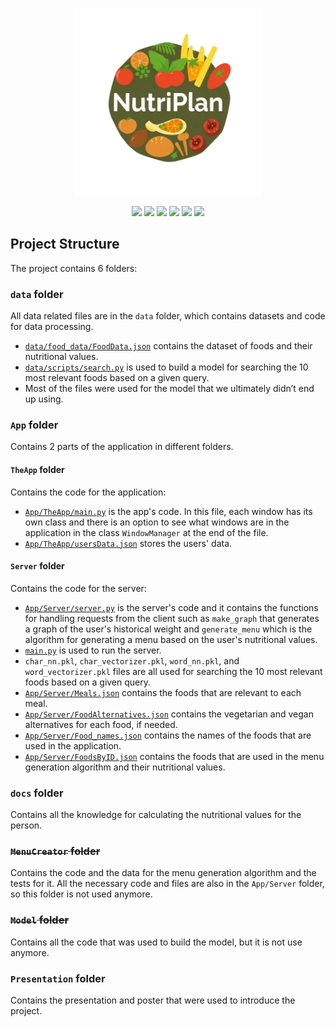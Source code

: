 <p align="center">
   <img src="./App/TheApp/logo.png" alt="NutiPlan Logo" width="300"/><br>
</p>

<p align="center">
   <img src="https://img.shields.io/badge/Render-46E3B7?style=for-the-badge&logo=render&logoColor=white"/>
   <img src="https://img.shields.io/badge/Python-3776AB?style=for-the-badge&logo=python&logoColor=white"/>
   <img src="https://img.shields.io/badge/Buildozer-FF6F00?style=for-the-badge&logo=android&logoColor=white"/>
   <img src="https://img.shields.io/badge/Kivy-FFDD00?style=for-the-badge&logo=python&logoColor=black"/>
   <img src="https://img.shields.io/badge/Matplotlib-11557C?style=for-the-badge&logo=plotly&logoColor=white"/>
   <img src="https://img.shields.io/badge/scikit--learn-F7931E?style=for-the-badge&logo=scikit-learn&logoColor=white"/>
</p>

## Project Structure
The project contains 6 folders:

### `data` folder
All data related files are in the `data` folder, which contains datasets and code for data processing.
 * [`data/food_data/FoodData.json`](./data/food_data/FoodData.json) contains the dataset of foods and their nutritional values.
 * [`data/scripts/search.py`](./data/scripts/search.py) is used to build a model for searching the 10 most relevant foods based on a given query.
 * Most of the files were used for the model that we ultimately didn’t end up using.

### `App` folder
Contains 2 parts of the application in different folders.  

#### `TheApp` folder 
Contains the code for the application:
  * [`App/TheApp/main.py`](./App/TheApp/main.py) is the app's code. In this file, each window has its own class and there is an option to see what windows are in the application in the class `WindowManager` at the end of the file.
  * [`App/TheApp/usersData.json`](./App/TheApp/usersData.json) stores the users' data.
    
#### `Server` folder
Contains the code for the server:
  * [`App/Server/server.py`](./App/Server/server.py) is the server's code and it contains the functions for handling requests from the client such as `make_graph` that generates a graph of the user's historical weight and `generate_menu` which is the algorithm for generating a menu based on the user's nutritional values.
  * [`main.py`](./App/Server/main.py) is used to run the server.
  * `char_nn.pkl`, `char_vectorizer.pkl`, `word_nn.pkl`, and `word_vectorizer.pkl` files are all used for searching the 10 most relevant foods based on a given query.
  * [`App/Server/Meals.json`](./App/Server/Meals.json) contains the foods that are relevant to each meal.
  * [`App/Server/FoodAlternatives.json`](./App/Server/FoodAlternatives.json) contains the vegetarian and vegan alternatives for each food, if needed.
  * [`App/Server/Food_names.json`](./App/Server/Food_names.json) contains the names of the foods that are used in the application.
  * [`App/Server/FoodsByID.json`](./App/Server/FoodsByID.json) contains the foods that are used in the menu generation algorithm and their nutritional values.

### `docs` folder
Contains all the knowledge for calculating the nutritional values for the person.

### <s>`MenuCreator` folder</s>
Contains the code and the data for the menu generation algorithm and the tests for it.
All the necessary code and files are also in the `App/Server` folder, so this folder is not used anymore.

### <s>`Model` folder</s>
Contains all the code that was used to build the model, but it is not use anymore.
    
### `Presentation` folder
Contains the presentation and poster that were used to introduce the project.
